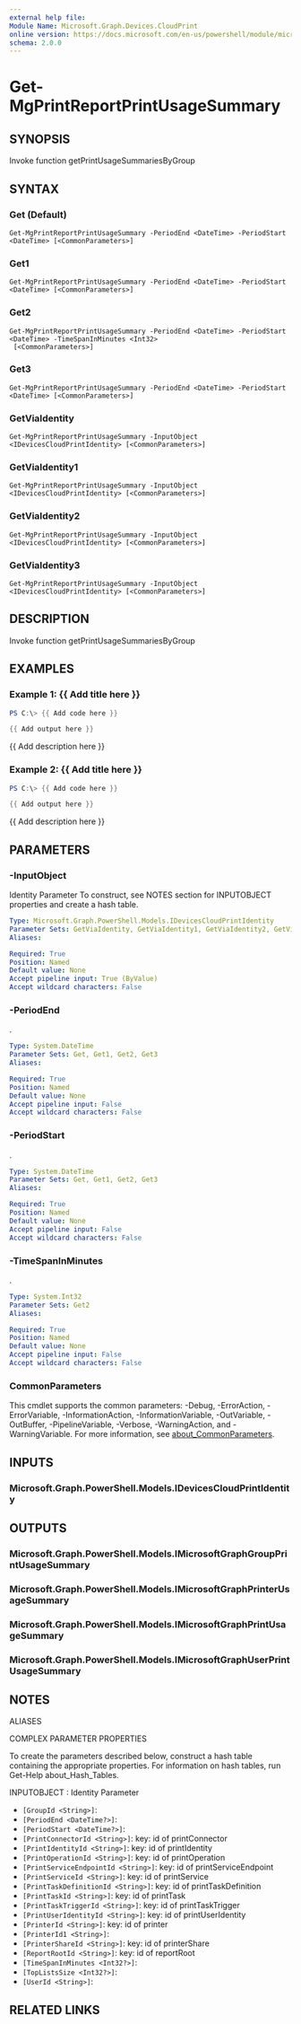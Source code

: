 ```yaml
---
external help file:
Module Name: Microsoft.Graph.Devices.CloudPrint
online version: https://docs.microsoft.com/en-us/powershell/module/microsoft.graph.devices.cloudprint/get-mgprintreportprintusagesummary
schema: 2.0.0
---
```


# Get-MgPrintReportPrintUsageSummary

## SYNOPSIS
Invoke function getPrintUsageSummariesByGroup

## SYNTAX

### Get (Default)
```
Get-MgPrintReportPrintUsageSummary -PeriodEnd <DateTime> -PeriodStart <DateTime> [<CommonParameters>]
```

### Get1
```
Get-MgPrintReportPrintUsageSummary -PeriodEnd <DateTime> -PeriodStart <DateTime> [<CommonParameters>]
```

### Get2
```
Get-MgPrintReportPrintUsageSummary -PeriodEnd <DateTime> -PeriodStart <DateTime> -TimeSpanInMinutes <Int32>
 [<CommonParameters>]
```

### Get3
```
Get-MgPrintReportPrintUsageSummary -PeriodEnd <DateTime> -PeriodStart <DateTime> [<CommonParameters>]
```

### GetViaIdentity
```
Get-MgPrintReportPrintUsageSummary -InputObject <IDevicesCloudPrintIdentity> [<CommonParameters>]
```

### GetViaIdentity1
```
Get-MgPrintReportPrintUsageSummary -InputObject <IDevicesCloudPrintIdentity> [<CommonParameters>]
```

### GetViaIdentity2
```
Get-MgPrintReportPrintUsageSummary -InputObject <IDevicesCloudPrintIdentity> [<CommonParameters>]
```

### GetViaIdentity3
```
Get-MgPrintReportPrintUsageSummary -InputObject <IDevicesCloudPrintIdentity> [<CommonParameters>]
```

## DESCRIPTION
Invoke function getPrintUsageSummariesByGroup

## EXAMPLES

### Example 1: {{ Add title here }}
```powershell
PS C:\> {{ Add code here }}

{{ Add output here }}
```

{{ Add description here }}

### Example 2: {{ Add title here }}
```powershell
PS C:\> {{ Add code here }}

{{ Add output here }}
```

{{ Add description here }}

## PARAMETERS

### -InputObject
Identity Parameter
To construct, see NOTES section for INPUTOBJECT properties and create a hash table.

```yaml
Type: Microsoft.Graph.PowerShell.Models.IDevicesCloudPrintIdentity
Parameter Sets: GetViaIdentity, GetViaIdentity1, GetViaIdentity2, GetViaIdentity3
Aliases:

Required: True
Position: Named
Default value: None
Accept pipeline input: True (ByValue)
Accept wildcard characters: False
```

### -PeriodEnd
.

```yaml
Type: System.DateTime
Parameter Sets: Get, Get1, Get2, Get3
Aliases:

Required: True
Position: Named
Default value: None
Accept pipeline input: False
Accept wildcard characters: False
```

### -PeriodStart
.

```yaml
Type: System.DateTime
Parameter Sets: Get, Get1, Get2, Get3
Aliases:

Required: True
Position: Named
Default value: None
Accept pipeline input: False
Accept wildcard characters: False
```

### -TimeSpanInMinutes
.

```yaml
Type: System.Int32
Parameter Sets: Get2
Aliases:

Required: True
Position: Named
Default value: None
Accept pipeline input: False
Accept wildcard characters: False
```

### CommonParameters
This cmdlet supports the common parameters: -Debug, -ErrorAction, -ErrorVariable, -InformationAction, -InformationVariable, -OutVariable, -OutBuffer, -PipelineVariable, -Verbose, -WarningAction, and -WarningVariable. For more information, see [about_CommonParameters](http://go.microsoft.com/fwlink/?LinkID=113216).

## INPUTS

### Microsoft.Graph.PowerShell.Models.IDevicesCloudPrintIdentity

## OUTPUTS

### Microsoft.Graph.PowerShell.Models.IMicrosoftGraphGroupPrintUsageSummary

### Microsoft.Graph.PowerShell.Models.IMicrosoftGraphPrinterUsageSummary

### Microsoft.Graph.PowerShell.Models.IMicrosoftGraphPrintUsageSummary

### Microsoft.Graph.PowerShell.Models.IMicrosoftGraphUserPrintUsageSummary

## NOTES

ALIASES

COMPLEX PARAMETER PROPERTIES

To create the parameters described below, construct a hash table containing the appropriate properties. For information on hash tables, run Get-Help about_Hash_Tables.


INPUTOBJECT <IDevicesCloudPrintIdentity>: Identity Parameter
  - `[GroupId <String>]`: 
  - `[PeriodEnd <DateTime?>]`: 
  - `[PeriodStart <DateTime?>]`: 
  - `[PrintConnectorId <String>]`: key: id of printConnector
  - `[PrintIdentityId <String>]`: key: id of printIdentity
  - `[PrintOperationId <String>]`: key: id of printOperation
  - `[PrintServiceEndpointId <String>]`: key: id of printServiceEndpoint
  - `[PrintServiceId <String>]`: key: id of printService
  - `[PrintTaskDefinitionId <String>]`: key: id of printTaskDefinition
  - `[PrintTaskId <String>]`: key: id of printTask
  - `[PrintTaskTriggerId <String>]`: key: id of printTaskTrigger
  - `[PrintUserIdentityId <String>]`: key: id of printUserIdentity
  - `[PrinterId <String>]`: key: id of printer
  - `[PrinterId1 <String>]`: 
  - `[PrinterShareId <String>]`: key: id of printerShare
  - `[ReportRootId <String>]`: key: id of reportRoot
  - `[TimeSpanInMinutes <Int32?>]`: 
  - `[TopListsSize <Int32?>]`: 
  - `[UserId <String>]`: 

## RELATED LINKS

